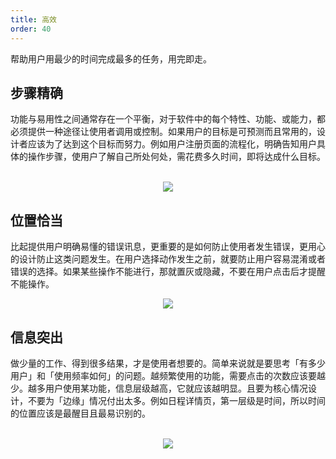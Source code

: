 ```yaml
---
title: 高效
order: 40
---
```


帮助用户用最少的时间完成最多的任务，用完即走。

## 步骤精确

功能与易用性之间通常存在一个平衡，对于软件中的每个特性、功能、或能力，都必须提供一种途径让使用者调用或控制。如果用户的目标是可预测而且常用的，设计者应该为了达到这个目标而努力。例如用户注册页面的流程化，明确告知用户具体的操作步骤，使用户了解自己所处何处，需花费多久时间，即将达成什么目标。

<br/>

<div align=center>
<img src="assets/images/principle/step.png" />
</div>

## 位置恰当

比起提供用户明确易懂的错误讯息，更重要的是如何防止使用者发生错误，更用心的设计防止这类问题发生。在用户选择动作发生之前，就要防止用户容易混淆或者错误的选择。如果某些操作不能进行，那就置灰或隐藏，不要在用户点击后才提醒不能操作。

<div align=center>
<img src="assets/images/principle/position.png" />
</div>


## 信息突出

做少量的工作、得到很多结果，才是使用者想要的。简单来说就是要思考「有多少用户」和「使用频率如何」的问题。越频繁使用的功能，需要点击的次数应该要越少。越多用户使用某功能，信息层级越高，它就应该越明显。且要为核心情况设计，不要为「边缘」情况付出太多。例如日程详情页，第一层级是时间，所以时间的位置应该是最醒目且最易识别的。

<br/>

<div align=center>
<img src="assets/images/principle/info.png" />
</div>
